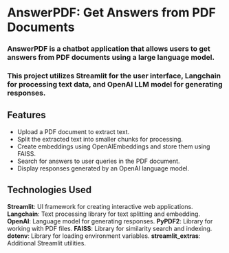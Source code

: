 # AnswerPDF: Get Answers from PDF Documents
### AnswerPDF is a chatbot application that allows users to get answers from PDF documents using a large language model. 
### This project utilizes Streamlit for the user interface, Langchain for processing text data, and OpenAI LLM model for generating responses.

## Features
- Upload a PDF document to extract text.
- Split the extracted text into smaller chunks for processing.
- Create embeddings using OpenAIEmbeddings and store them using FAISS.
- Search for answers to user queries in the PDF document.
- Display responses generated by an OpenAI language model.

## Technologies Used
**Streamlit**: UI framework for creating interactive web applications.
**Langchain**: Text processing library for text splitting and embedding.
**OpenAI**: Language model for generating responses.
**PyPDF2**: Library for working with PDF files.
**FAISS**: Library for similarity search and indexing.
**dotenv**: Library for loading environment variables.
**streamlit_extras**: Additional Streamlit utilities.

